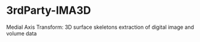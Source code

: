 # 3rdParty-IMA3D
Medial Axis Transform: 3D surface skeletons extraction of digital image and volume data  
